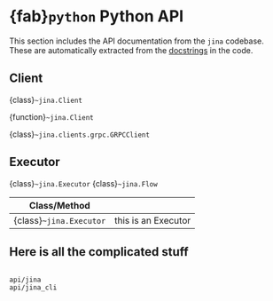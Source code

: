 # {fab}`python` Python API

This section includes the API documentation from the `jina` codebase. These are automatically extracted from the [docstrings](https://peps.python.org/pep-0257/) in the code.

## Client

{class}`~jina.Client`

{function}`~jina.Client`

{class}`~jina.clients.grpc.GRPCClient`


## Executor
            
{class}`~jina.Executor`
{class}`~jina.Flow`

| Class/Method                     |                     | 
|----------------------------------|---------------------| 
| {class}``~jina.Executor`` | this is an Executor |





## Here is all the complicated stuff


```{toctree}

api/jina
api/jina_cli
```
